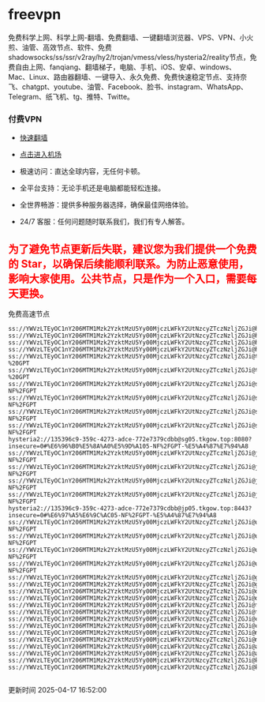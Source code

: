 # freevpn

免费科学上网、科学上网-翻墙、免费翻墙、一键翻墙浏览器、VPS、VPN、小火煎、油管、高效节点、软件、免费shadowsocks/ss/ssr/v2ray/hy2/trojan/vmess/vless/hysteria2/reality节点，免费自由上网、fanqiang、翻墙梯子，电脑、手机、iOS、安卓、windows、Mac、Linux、路由器翻墙、一键导入、永久免费、免费快速稳定节点、支持奈飞、chatgpt、youtube、油管、Facebook、脸书、instagram、WhatsApp、Telegram、纸飞机、tg、推特、Twitte。

### 付费VPN
* [快速翻墙](https://xgogo.sbs/#/register?code=wxADDy87) 

* [点击进入机场](https://xgogo.sbs/#/register?code=wxADDy87) 

* 极速访问：直达全球内容，无任何卡顿。

* 全平台支持：无论手机还是电脑都能轻松连接。

* 全世界畅游：提供多种服务器选择，确保最佳网络体验。

* 24/7 客服：任何问题随时联系我们，我们有专人解答。

## <font color="red">为了避免节点更新后失联，建议您为我们提供一个免费的 Star，以确保后续能顺利联系。为防止恶意使用，影响大家使用。公共节点，只是作为一个入口，需要每天更换。</font>

免费高速节点

```ss://YWVzLTEyOC1nY206MTM1Mzk2YzktMzU5Yy00MjczLWFkY2UtNzcyZTczNzljZGJi@hk01.jgrtoioceaw.help:50384#%E9%A6%99%E6%B8%AF01
ss://YWVzLTEyOC1nY206MTM1Mzk2YzktMzU5Yy00MjczLWFkY2UtNzcyZTczNzljZGJi@hk02.jigreliewolf.click:17889#%E9%A6%99%E6%B8%AF02
ss://YWVzLTEyOC1nY206MTM1Mzk2YzktMzU5Yy00MjczLWFkY2UtNzcyZTczNzljZGJi@hk03.jigreliewolf.click:10838#%E9%A6%99%E6%B8%AF03
ss://YWVzLTEyOC1nY206MTM1Mzk2YzktMzU5Yy00MjczLWFkY2UtNzcyZTczNzljZGJi@hk04.jgrtoioceaw.help:29956#%E9%A6%99%E6%B8%AF04
ss://YWVzLTEyOC1nY206MTM1Mzk2YzktMzU5Yy00MjczLWFkY2UtNzcyZTczNzljZGJi@hk05.ijgelrkasd.click:41284#%E9%A6%99%E6%B8%AF05
ss://YWVzLTEyOC1nY206MTM1Mzk2YzktMzU5Yy00MjczLWFkY2UtNzcyZTczNzljZGJi@tw01.jigreliewolf.click:30995#%E5%8F%B0%E6%B9%BE01%20-%20GPT
ss://YWVzLTEyOC1nY206MTM1Mzk2YzktMzU5Yy00MjczLWFkY2UtNzcyZTczNzljZGJi@tw02.ijgelrkasd.click:22610#%E5%8F%B0%E6%B9%BE02%20-%20GPT
ss://YWVzLTEyOC1nY206MTM1Mzk2YzktMzU5Yy00MjczLWFkY2UtNzcyZTczNzljZGJi@sg01.jgrtoioceaw.help:55559#%E6%96%B0%E5%8A%A0%E5%9D%A101%20-NF%2FGPT
ss://YWVzLTEyOC1nY206MTM1Mzk2YzktMzU5Yy00MjczLWFkY2UtNzcyZTczNzljZGJi@sg02.jigreliewolf.click:40574#%E6%96%B0%E5%8A%A0%E5%9D%A102%20-NF%2FGPT
ss://YWVzLTEyOC1nY206MTM1Mzk2YzktMzU5Yy00MjczLWFkY2UtNzcyZTczNzljZGJi@sg03.ijgelrkasd.click:23716#%E6%96%B0%E5%8A%A0%E5%9D%A103%20-NF%2FGPT
ss://YWVzLTEyOC1nY206MTM1Mzk2YzktMzU5Yy00MjczLWFkY2UtNzcyZTczNzljZGJi@sg04.jgrtoioceaw.help:17971#%E6%96%B0%E5%8A%A0%E5%9D%A104%20-NF%2FGPT
hysteria2://135396c9-359c-4273-adce-772e7379cdbb@sg05.tkgow.top:8080?insecure=0#%E6%96%B0%E5%8A%A0%E5%9D%A105-NF%2FGPT-%E5%A4%87%E7%94%A8
ss://YWVzLTEyOC1nY206MTM1Mzk2YzktMzU5Yy00MjczLWFkY2UtNzcyZTczNzljZGJi@jp01.jgrtoioceaw.help:58645#%E6%97%A5%E6%9C%AC01%20-NF%2FGPT
ss://YWVzLTEyOC1nY206MTM1Mzk2YzktMzU5Yy00MjczLWFkY2UtNzcyZTczNzljZGJi@jp02.jgrtoioceaw.help:47462#%E6%97%A5%E6%9C%AC02%20-NF%2FGPT
ss://YWVzLTEyOC1nY206MTM1Mzk2YzktMzU5Yy00MjczLWFkY2UtNzcyZTczNzljZGJi@jp03.jigreliewolf.click:33414#%E6%97%A5%E6%9C%AC03%20-NF%2FGPT
ss://YWVzLTEyOC1nY206MTM1Mzk2YzktMzU5Yy00MjczLWFkY2UtNzcyZTczNzljZGJi@jp04.ijgelrkasd.click:58223#%E6%97%A5%E6%9C%AC04%20-NF%2FGPT
hysteria2://135396c9-359c-4273-adce-772e7379cdbb@jp05.tkgow.top:8443?insecure=0#%E6%97%A5%E6%9C%AC05-NF%2FGPT-%E5%A4%87%E7%94%A8
ss://YWVzLTEyOC1nY206MTM1Mzk2YzktMzU5Yy00MjczLWFkY2UtNzcyZTczNzljZGJi@us01.jgrtoioceaw.help:48129#%E7%BE%8E%E5%9B%BD01%20-NF%2FGPT
ss://YWVzLTEyOC1nY206MTM1Mzk2YzktMzU5Yy00MjczLWFkY2UtNzcyZTczNzljZGJi@us02.jgrtoioceaw.help:44907#%E7%BE%8E%E5%9B%BD02%20-NF%2FGPT
ss://YWVzLTEyOC1nY206MTM1Mzk2YzktMzU5Yy00MjczLWFkY2UtNzcyZTczNzljZGJi@us03.jigreliewolf.click:43330#%E7%BE%8E%E5%9B%BD03%20-NF%2FGPT
ss://YWVzLTEyOC1nY206MTM1Mzk2YzktMzU5Yy00MjczLWFkY2UtNzcyZTczNzljZGJi@us04.ijgelrkasd.click:44130#%E7%BE%8E%E5%9B%BD04%20-NF%2FGPT
ss://YWVzLTEyOC1nY206MTM1Mzk2YzktMzU5Yy00MjczLWFkY2UtNzcyZTczNzljZGJi@gb01.jgrtoioceaw.help:27765#%E8%8B%B1%E5%9B%BD01
ss://YWVzLTEyOC1nY206MTM1Mzk2YzktMzU5Yy00MjczLWFkY2UtNzcyZTczNzljZGJi@gb02.jigreliewolf.click:52762#%E8%8B%B1%E5%9B%BD02
ss://YWVzLTEyOC1nY206MTM1Mzk2YzktMzU5Yy00MjczLWFkY2UtNzcyZTczNzljZGJi@de01.jgrtoioceaw.help:20635#%E5%BE%B7%E5%9B%BD01
ss://YWVzLTEyOC1nY206MTM1Mzk2YzktMzU5Yy00MjczLWFkY2UtNzcyZTczNzljZGJi@de02.jigreliewolf.click:52770#%E5%BE%B7%E5%9B%BD02
ss://YWVzLTEyOC1nY206MTM1Mzk2YzktMzU5Yy00MjczLWFkY2UtNzcyZTczNzljZGJi@fr01.ijgelrkasd.click:32568#%E6%B3%95%E5%9B%BD01
ss://YWVzLTEyOC1nY206MTM1Mzk2YzktMzU5Yy00MjczLWFkY2UtNzcyZTczNzljZGJi@fr02.jigreliewolf.click:45265#%E6%B3%95%E5%9B%BD02
ss://YWVzLTEyOC1nY206MTM1Mzk2YzktMzU5Yy00MjczLWFkY2UtNzcyZTczNzljZGJi@ca01.jigreliewolf.click:30461#%E5%8A%A0%E6%8B%BF%E5%A4%A701
ss://YWVzLTEyOC1nY206MTM1Mzk2YzktMzU5Yy00MjczLWFkY2UtNzcyZTczNzljZGJi@ca02.ijgelrkasd.click:24053#%E5%8A%A0%E6%8B%BF%E5%A4%A702
ss://YWVzLTEyOC1nY206MTM1Mzk2YzktMzU5Yy00MjczLWFkY2UtNzcyZTczNzljZGJi@my01.jigreliewolf.click:52408#%E9%A9%AC%E6%9D%A5%E8%A5%BF%E4%BA%9A01
ss://YWVzLTEyOC1nY206MTM1Mzk2YzktMzU5Yy00MjczLWFkY2UtNzcyZTczNzljZGJi@my02.ijgelrkasd.click:25519#%E9%A9%AC%E6%9D%A5%E8%A5%BF%E4%BA%9A02
ss://YWVzLTEyOC1nY206MTM1Mzk2YzktMzU5Yy00MjczLWFkY2UtNzcyZTczNzljZGJi@au01.jgrtoioceaw.help:13460#%E6%BE%B3%E5%A4%A7%E5%88%A9%E4%BA%9A01
ss://YWVzLTEyOC1nY206MTM1Mzk2YzktMzU5Yy00MjczLWFkY2UtNzcyZTczNzljZGJi@au02.ijgelrkasd.click:46073#%E6%BE%B3%E5%A4%A7%E5%88%A9%E4%BA%9A02
ss://YWVzLTEyOC1nY206MTM1Mzk2YzktMzU5Yy00MjczLWFkY2UtNzcyZTczNzljZGJi@ko01.jgrtoioceaw.help:46108#%E9%9F%A9%E5%9B%BD01
ss://YWVzLTEyOC1nY206MTM1Mzk2YzktMzU5Yy00MjczLWFkY2UtNzcyZTczNzljZGJi@ko02.jigreliewolf.click:50181#%E9%9F%A9%E5%9B%BD02


```
更新时间 2025-04-17 16:52:00